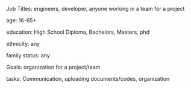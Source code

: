 Job Titles: engineers, developer, anyone working in a team for a project

age: 16-65+

education: High School Diploma, Bachelors, Masters, phd

ethnicity: any

family status: any

Goals: organization for a project/team

tasks: Communication, uploading documents/codes, organization
